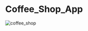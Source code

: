 # Coffee_Shop_App

![coffee_shop](https://github.com/saviosoaresc/Coffee_Shop_App/assets/62923486/2191af0c-a706-49f2-93f9-be652e1041b6)
